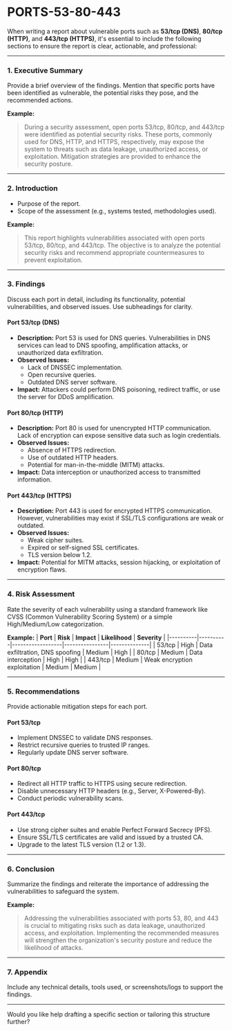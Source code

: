 # PORTS-53-80-443
When writing a report about vulnerable ports such as **53/tcp (DNS)**, **80/tcp (HTTP)**, and **443/tcp (HTTPS)**, it's essential to include the following sections to ensure the report is clear, actionable, and professional:

---

### **1. Executive Summary**
Provide a brief overview of the findings. Mention that specific ports have been identified as vulnerable, the potential risks they pose, and the recommended actions.

**Example:**
> During a security assessment, open ports 53/tcp, 80/tcp, and 443/tcp were identified as potential security risks. These ports, commonly used for DNS, HTTP, and HTTPS, respectively, may expose the system to threats such as data leakage, unauthorized access, or exploitation. Mitigation strategies are provided to enhance the security posture.

---

### **2. Introduction**
- Purpose of the report.
- Scope of the assessment (e.g., systems tested, methodologies used).

**Example:**
> This report highlights vulnerabilities associated with open ports 53/tcp, 80/tcp, and 443/tcp. The objective is to analyze the potential security risks and recommend appropriate countermeasures to prevent exploitation.

---

### **3. Findings**
Discuss each port in detail, including its functionality, potential vulnerabilities, and observed issues. Use subheadings for clarity.

#### **Port 53/tcp (DNS)**
- **Description:** Port 53 is used for DNS queries. Vulnerabilities in DNS services can lead to DNS spoofing, amplification attacks, or unauthorized data exfiltration.
- **Observed Issues:** 
  - Lack of DNSSEC implementation.
  - Open recursive queries.
  - Outdated DNS server software.
- **Impact:** Attackers could perform DNS poisoning, redirect traffic, or use the server for DDoS amplification.

#### **Port 80/tcp (HTTP)**
- **Description:** Port 80 is used for unencrypted HTTP communication. Lack of encryption can expose sensitive data such as login credentials.
- **Observed Issues:**
  - Absence of HTTPS redirection.
  - Use of outdated HTTP headers.
  - Potential for man-in-the-middle (MITM) attacks.
- **Impact:** Data interception or unauthorized access to transmitted information.

#### **Port 443/tcp (HTTPS)**
- **Description:** Port 443 is used for encrypted HTTPS communication. However, vulnerabilities may exist if SSL/TLS configurations are weak or outdated.
- **Observed Issues:**
  - Weak cipher suites.
  - Expired or self-signed SSL certificates.
  - TLS version below 1.2.
- **Impact:** Potential for MITM attacks, session hijacking, or exploitation of encryption flaws.

---

### **4. Risk Assessment**
Rate the severity of each vulnerability using a standard framework like CVSS (Common Vulnerability Scoring System) or a simple High/Medium/Low categorization.

**Example:**
| **Port** | **Risk** | **Impact**       | **Likelihood** | **Severity** |
|----------|----------|------------------|----------------|--------------|
| 53/tcp   | High     | Data exfiltration, DNS spoofing | Medium         | High         |
| 80/tcp   | Medium   | Data interception              | High           | High         |
| 443/tcp  | Medium   | Weak encryption exploitation   | Medium         | Medium       |

---

### **5. Recommendations**
Provide actionable mitigation steps for each port.

#### **Port 53/tcp**
- Implement DNSSEC to validate DNS responses.
- Restrict recursive queries to trusted IP ranges.
- Regularly update DNS server software.

#### **Port 80/tcp**
- Redirect all HTTP traffic to HTTPS using secure redirection.
- Disable unnecessary HTTP headers (e.g., Server, X-Powered-By).
- Conduct periodic vulnerability scans.

#### **Port 443/tcp**
- Use strong cipher suites and enable Perfect Forward Secrecy (PFS).
- Ensure SSL/TLS certificates are valid and issued by a trusted CA.
- Upgrade to the latest TLS version (1.2 or 1.3).

---

### **6. Conclusion**
Summarize the findings and reiterate the importance of addressing the vulnerabilities to safeguard the system.

**Example:**
> Addressing the vulnerabilities associated with ports 53, 80, and 443 is crucial to mitigating risks such as data leakage, unauthorized access, and exploitation. Implementing the recommended measures will strengthen the organization's security posture and reduce the likelihood of attacks.

---

### **7. Appendix**
Include any technical details, tools used, or screenshots/logs to support the findings.

---

Would you like help drafting a specific section or tailoring this structure further?
